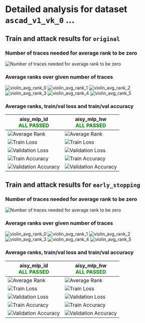 
# Detailed analysis for dataset `ascad_v1_vk_0` ...


## Train and attack results for `original` 


### Number of traces needed for average rank to be zero 

![Number of traces needed for average rank to be zero](../plots/original/ascad_v1_vk_0/violin.svg)


### Average ranks over given number of traces 

![violin_avg_rank_0](../plots/original/ascad_v1_vk_0/violin_avg_rank_0.svg)
![violin_avg_rank_1](../plots/original/ascad_v1_vk_0/violin_avg_rank_1.svg)
![violin_avg_rank_2](../plots/original/ascad_v1_vk_0/violin_avg_rank_2.svg)
![violin_avg_rank_3](../plots/original/ascad_v1_vk_0/violin_avg_rank_3.svg)
![violin_avg_rank_4](../plots/original/ascad_v1_vk_0/violin_avg_rank_4.svg)
![violin_avg_rank_5](../plots/original/ascad_v1_vk_0/violin_avg_rank_5.svg)

### Average ranks, train/val loss and train/val accuracy 


|aisy_mlp_id<br><span style='color:green'>**ALL PASSED** </span>|aisy_mlp_hw<br><span style='color:green'>**ALL PASSED** </span>|
|---|---|
|![Average Rank](../plots/original/ascad_v1_vk_0/aisy_mlp_id/average_rank.svg)|![Average Rank](../plots/original/ascad_v1_vk_0/aisy_mlp_hw/average_rank.svg)|
|![Train Loss](../plots/original/ascad_v1_vk_0/aisy_mlp_id/train_loss.svg)|![Train Loss](../plots/original/ascad_v1_vk_0/aisy_mlp_hw/train_loss.svg)|
|![Validation Loss](../plots/original/ascad_v1_vk_0/aisy_mlp_id/val_loss.svg)|![Validation Loss](../plots/original/ascad_v1_vk_0/aisy_mlp_hw/val_loss.svg)|
|![Train Accuracy](../plots/original/ascad_v1_vk_0/aisy_mlp_id/train_acc.svg)|![Train Accuracy](../plots/original/ascad_v1_vk_0/aisy_mlp_hw/train_acc.svg)|
|![Validation Accuracy](../plots/original/ascad_v1_vk_0/aisy_mlp_id/val_acc.svg)|![Validation Accuracy](../plots/original/ascad_v1_vk_0/aisy_mlp_hw/val_acc.svg)|


## Train and attack results for `early_stopping` 


### Number of traces needed for average rank to be zero 

![Number of traces needed for average rank to be zero](../plots/early_stopping/ascad_v1_vk_0/violin.svg)


### Average ranks over given number of traces 

![violin_avg_rank_0](../plots/early_stopping/ascad_v1_vk_0/violin_avg_rank_0.svg)
![violin_avg_rank_1](../plots/early_stopping/ascad_v1_vk_0/violin_avg_rank_1.svg)
![violin_avg_rank_2](../plots/early_stopping/ascad_v1_vk_0/violin_avg_rank_2.svg)
![violin_avg_rank_3](../plots/early_stopping/ascad_v1_vk_0/violin_avg_rank_3.svg)
![violin_avg_rank_4](../plots/early_stopping/ascad_v1_vk_0/violin_avg_rank_4.svg)
![violin_avg_rank_5](../plots/early_stopping/ascad_v1_vk_0/violin_avg_rank_5.svg)

### Average ranks, train/val loss and train/val accuracy 


|aisy_mlp_id<br><span style='color:green'>**ALL PASSED** </span>|aisy_mlp_hw<br><span style='color:green'>**ALL PASSED** </span>|
|---|---|
|![Average Rank](../plots/early_stopping/ascad_v1_vk_0/aisy_mlp_id/average_rank.svg)|![Average Rank](../plots/early_stopping/ascad_v1_vk_0/aisy_mlp_hw/average_rank.svg)|
|![Train Loss](../plots/early_stopping/ascad_v1_vk_0/aisy_mlp_id/train_loss.svg)|![Train Loss](../plots/early_stopping/ascad_v1_vk_0/aisy_mlp_hw/train_loss.svg)|
|![Validation Loss](../plots/early_stopping/ascad_v1_vk_0/aisy_mlp_id/val_loss.svg)|![Validation Loss](../plots/early_stopping/ascad_v1_vk_0/aisy_mlp_hw/val_loss.svg)|
|![Train Accuracy](../plots/early_stopping/ascad_v1_vk_0/aisy_mlp_id/train_acc.svg)|![Train Accuracy](../plots/early_stopping/ascad_v1_vk_0/aisy_mlp_hw/train_acc.svg)|
|![Validation Accuracy](../plots/early_stopping/ascad_v1_vk_0/aisy_mlp_id/val_acc.svg)|![Validation Accuracy](../plots/early_stopping/ascad_v1_vk_0/aisy_mlp_hw/val_acc.svg)|
